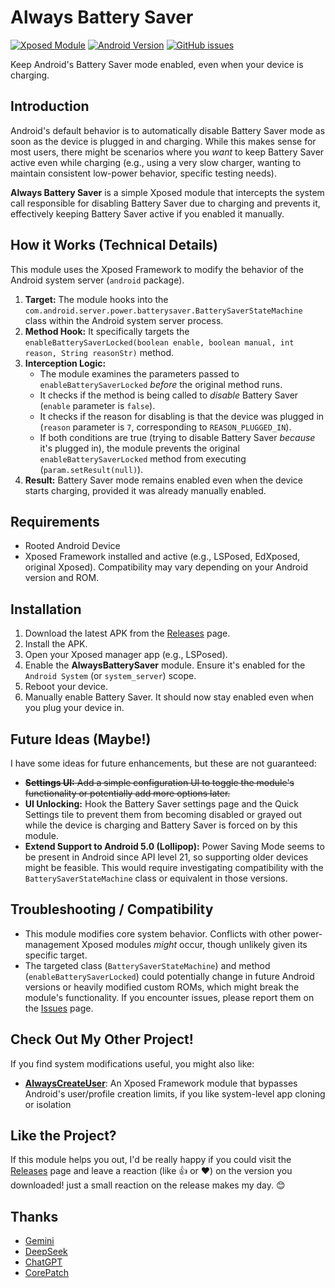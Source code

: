 # Always Battery Saver
[![Xposed Module](https://img.shields.io/badge/Xposed%20Module-✓-green.svg)]()
[![Android Version](https://img.shields.io/badge/Android-9.0%2B-blue.svg)]()
[![GitHub issues](https://img.shields.io/github/issues/icepony/AlwaysBatterySaver)](https://github.com/icepony/AlwaysBatterySaver/issues)


Keep Android's Battery Saver mode enabled, even when your device is charging.

## Introduction

Android's default behavior is to automatically disable Battery Saver mode as soon as the device is plugged in and charging. While this makes sense for most users, there might be scenarios where you *want* to keep Battery Saver active even while charging (e.g., using a very slow charger, wanting to maintain consistent low-power behavior, specific testing needs).

**Always Battery Saver** is a simple Xposed module that intercepts the system call responsible for disabling Battery Saver due to charging and prevents it, effectively keeping Battery Saver active if you enabled it manually.

## How it Works (Technical Details)

This module uses the Xposed Framework to modify the behavior of the Android system server (`android` package).

1.  **Target:** The module hooks into the `com.android.server.power.batterysaver.BatterySaverStateMachine` class within the Android system server process.
2.  **Method Hook:** It specifically targets the `enableBatterySaverLocked(boolean enable, boolean manual, int reason, String reasonStr)` method.
3.  **Interception Logic:**
    *   The module examines the parameters passed to `enableBatterySaverLocked` *before* the original method runs.
    *   It checks if the method is being called to *disable* Battery Saver (`enable` parameter is `false`).
    *   It checks if the reason for disabling is that the device was plugged in (`reason` parameter is `7`, corresponding to `REASON_PLUGGED_IN`).
    *   If both conditions are true (trying to disable Battery Saver *because* it's plugged in), the module prevents the original `enableBatterySaverLocked` method from executing (`param.setResult(null)`).
4.  **Result:** Battery Saver mode remains enabled even when the device starts charging, provided it was already manually enabled.

## Requirements

*   Rooted Android Device
*   Xposed Framework installed and active (e.g., LSPosed, EdXposed, original Xposed). Compatibility may vary depending on your Android version and ROM.

## Installation

1.  Download the latest APK from the [Releases](https://github.com/icepony/AlwaysBatterySaver/releases) page.
2.  Install the APK.
3.  Open your Xposed manager app (e.g., LSPosed).
4.  Enable the **AlwaysBatterySaver** module. Ensure it's enabled for the `Android System` (or `system_server`) scope.
5.  Reboot your device.
6.  Manually enable Battery Saver. It should now stay enabled even when you plug your device in.

## Future Ideas (Maybe!)

I have some ideas for future enhancements, but these are not guaranteed:

*   ~~**Settings UI:** Add a simple configuration UI to toggle the module's functionality or potentially add more options later.~~
*   **UI Unlocking:** Hook the Battery Saver settings page and the Quick Settings tile to prevent them from becoming disabled or grayed out while the device is charging and Battery Saver is forced on by this module.
*   **Extend Support to Android 5.0 (Lollipop):** Power Saving Mode seems to be present in Android since API level 21, so supporting older devices might be feasible. This would require investigating compatibility with the `BatterySaverStateMachine` class or equivalent in those versions.

## Troubleshooting / Compatibility

*   This module modifies core system behavior. Conflicts with other power-management Xposed modules *might* occur, though unlikely given its specific target.
*   The targeted class (`BatterySaverStateMachine`) and method (`enableBatterySaverLocked`) could potentially change in future Android versions or heavily modified custom ROMs, which might break the module's functionality. If you encounter issues, please report them on the [Issues](https://github.com/icepony/AlwaysBatterySaver/issues) page.

## Check Out My Other Project!

If you find system modifications useful, you might also like:

*   **[AlwaysCreateUser](https://github.com/icepony/AlwaysCreateUser)**: An Xposed Framework module that bypasses Android's user/profile creation limits, if you like system-level app cloning or isolation

## Like the Project?

If this module helps you out, I'd be really happy if you could visit the [Releases](https://github.com/icepony/AlwaysBatterySaver/releases) page and leave a reaction (like 👍 or ❤️) on the version you downloaded! just a small reaction on the release makes my day. 😊

## Thanks

- [Gemini](https://gemini.google.com/app)
- [DeepSeek](https://www.deepseek.com/)
- [ChatGPT](https://chatgpt.com/)
- [CorePatch](https://github.com/LSPosed/CorePatch)

